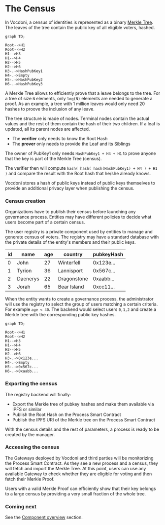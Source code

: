 # The Census

In Vocdoni, a census of identities is represented as a binary [Merkle Tree](https://en.wikipedia.org/wiki/Merkle_tree). The leaves of the tree contain the public key of all eligible voters, hashed.

```mermaid
graph TD;

Root-->H1
Root-->H2
H1-->H3
H1-->H4
H2-->H5
H2-->H6
H3-.->HashPubKey1
H4-.->Empty
H5-.->HashPubKey2
H6-.->HashPubKey3
```

A Merkle Tree allows to efficiently prove that a leave belongs to the tree. For a tree of size `N` elements, only `log(N)` elements are needed to generate a proof. As an example, a tree with 1 million leaves would only need 20 hashes to proove the inclusion of any leave.

The tree structure is made of nodes. Terminal nodes contain the actual values and the rest of them contain the hash of their two children. If a leaf is updated, all its parent nodes are affected.

+ The **verifier** only needs to know the Root Hash
+ The **prover** only needs to provide the Leaf and its Siblings

The owner of PubKey1 only needs `HashPubKey1 + H4 + H1` to prove anyone that the key is part of the Merkle Tree (census).

The verifier then will compute `hash( hash( hash(HashPubKey1) + H4 ) + H1 )` and compare the result with the Root hash that he/she already knows.

Vocdoni stores a hash of public keys instead of public keys themselves to provide an additional privacy layer when publishing the census.

### Census creation

Organizations have to publish their census before launching any governance process. Entities may have different policies to decide what users become part of a certain census.

The user registry is a private component used by entities to manage and generate census of voters. The registry may have a standard database with the private details of the entity's members and their public keys.

| id | name | age | country | pubkeyHash
| --- | --- | --- | --- | ---
| 0 | John | 27 | Winterfell | 0x123e...
| 1 | Tyrion | 36 | Lannisport | 0x567c...
| 2 | Daenerys | 22 | Dragonstone | 0xaabb...
| 3 | Jorah | 65 | Bear Island | 0xcc11...

When the entity wants to create a governance process, the administrator will use the registry to select the group of users matching a certain criteria. For example `age < 40`. The backend would select users `0,1,2` and create a Merkle tree with the corresponding public key hashes.

```mermaid
graph TD;

Root-->H1
Root-->H2
H1-->H3
H1-->H4
H2-->H5
H2-->H6
H3-.->0x123e...
H4-.->Empty
H5-.->0x567c...
H6-.->0xaabb...
```

### Exporting the census

The registry backend will finally:

+ Export the Merkle tree of pubkey hashes and make them available via IPFS or similar
+ Publish the Root Hash on the Process Smart Contract
+ Publish the IPFS URI of the Merkle tree on the Process Smart Contract

With the census details and the rest of parameters, a process is ready to be created by the manager.

### Accessing the census

The Gateways deployed by Vocdoni and third parties will be monitorizing the Process Smart Contract. As they see a new process and a census, they will fetch and import the Merkle Tree. At this point, users can use any available Gateway to check whether they are eligible for voting and then fetch their Merkle Proof.

Users with a valid Merkle Proof can efficiently show that their key belongs to a large census by providing a very small fraction of the whole tree.

### Coming next

See the [Component overview](/architecture/components) section.
